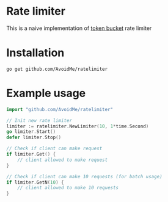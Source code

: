 # Rate limiter

This is a naive implementation of [token bucket](https://en.wikipedia.org/wiki/Token_bucket) rate limiter

# Installation

`go get github.com/AvoidMe/ratelimiter`

# Example usage

```go
import "github.com/AvoidMe/ratelimiter"

// Init new rate limiter
limiter := ratelimiter.NewLimiter(10, 1*time.Second)
go limiter.Start()
defer limiter.Stop()

// Check if client can make request
if limiter.Get() {
    // client allowed to make request
}

// Check if client can make 10 requests (for batch usage)
if limiter.GetN(10) {
    // client allowed to make 10 requests
}
```
